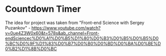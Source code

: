 # Countdown Timer

The idea for project was taken from "Front-end Science with Sergey Puzankov" - https://www.youtube.com/watch?v=0ue4Z3W0x60&t=578s&ab_channel=Front-endSciencec%D0%A1%D0%B5%D1%80%D0%B3%D0%B5%D0%B5%D0%BC%D0%9F%D1%83%D0%B7%D0%B0%D0%BD%D0%BA%D0%BE%D0%B2%D1%8B%D0%BC